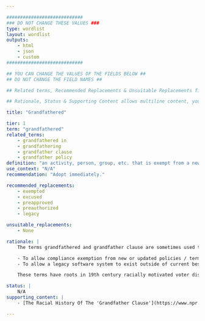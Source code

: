 ```yaml
---

############################
### DO NOT CHANGE THESE VALUES ###
type: wordlist
layout: wordlist
outputs:
    - html
    - json
    - custom
############################

## YOU CAN CHANGE THE VALUES OF THE FIELDS BELOW ##
## DO NOT CHANGE THE FIELD NAMES ##

## Related terms, Recommended Replacements & Unsuitable Replacements fields expect a buletted list using - symbol ##

## Rationale, Status & Supporting Content allows multiline content, you can also use markdown format. Please make use the | symbol is not deleted.

title: "Grandfathered"

tier: 1
term: "grandfathered"
related_terms:
    - grandfathered in
    - grandfathering
    - grandfather clause
    - grandfather policy
definition: "an activity, person, group, etc. that is exempt from a new law or policy, often for reasons requireing understanding of historic context"
use_context: "N/A"
recommendation: "Adopt immediately."

recommended_replacements:
    - exempted
    - excused
    - preapproved
    - preauthorized
    - legacy

unsuitable_replacements:
    - None

rationale: |
    The terms grandfathered and grandfather clause are sometimes used to indicate the following:

    - To allow compliance exemption from new or updated policies / terms.
    - To allow a legacy software system to exist outside of current best practices.

    These terms have roots in 19th century racially motivated voter disenfranchisement efforts.

status: | 
    N/A
supporting_content: | 
    - [The Racial History Of The 'Grandfather Clause'](https://www.npr.org/sections/codeswitch/2013/10/21/239081586/the-racial-history-of-the-grandfather-clause)

---
```

